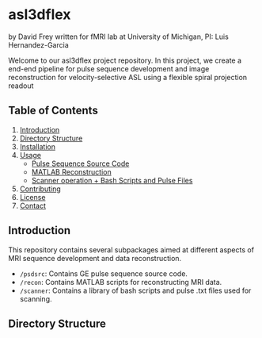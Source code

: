 # asl3dflex
by David Frey
written for fMRI lab at University of Michigan, PI: Luis Hernandez-Garcia

Welcome to our asl3dflex project repository. In this project, we create a end-end pipeline for pulse sequence development and image reconstruction for velocity-selective ASL using a flexible spiral projection readout

## Table of Contents

1. [Introduction](#introduction)
2. [Directory Structure](#directory-structure)
3. [Installation](#installation)
4. [Usage](#usage)
    - [Pulse Sequence Source Code](#pulse-sequence-source-code)
    - [MATLAB Reconstruction](#matlab-reconstruction)
    - [Scanner operation + Bash Scripts and Pulse Files](#bash-scripts-and-pulse-files)
5. [Contributing](#contributing)
6. [License](#license)
7. [Contact](#contact)

## Introduction

This repository contains several subpackages aimed at different aspects of MRI sequence development and data reconstruction. 

- `/psdsrc`: Contains GE pulse sequence source code.
- `/recon`: Contains MATLAB scripts for reconstructing MRI data.
- `/scanner`: Contains a library of bash scripts and pulse .txt files used for scanning.

## Directory Structure

